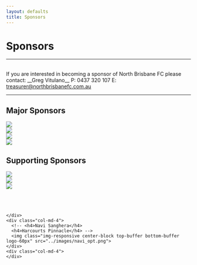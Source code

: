 ```yaml
---
layout: defaults
title: Sponsors
---
```


<div class="container">
  <div class="row top-buffer">
    <div class="col">
      <h1 class="text-center">Sponsors</h1>
      <hr>
      <br>
    </div>
  </div>
</div>

<div class="container">
  <div class="row">
    <div class="col-md-8 offset-md-2 text-justify">
<section id="Sponsors" markdown="1">
If you are interested in becoming a sponsor of North Brisbane FC please contact:  
__Greg Vitulano__  
P: 0437 320 107  
E: <a href="mailto:treasurer@northbrisbanefc.com.au">treasurer@northbrisbanefc.com.au</a>  
</section>
    </div>
  </div>
  <hr>
</div>

<div class="container text-center">
  <div class="row">
    <div class="col">
      <h2 class="text-center">Major Sponsors</h2>
    </div>
  </div>

  <div class="row">
    <div class="col-md-6">
      <!-- <h3>QUT Sports</h3> -->
      <img class="img-responsive center-block top-buffer bottom-buffer logo-60px" src="../images/qutsport_opt.png">
    </div>
    <div class="col-md-6">
      <!-- <h3>Rainbow Fertility</h3> -->
      <img class="img-responsive center-block top-buffer bottom-buffer logo-80px" src="../images/rainbowfertility_opt.png">
    </div>
  </div>

  <div class="row">
    <div class="col-md-6">
      <!-- <h3>Carwardine &amp; Associates</h3> -->
      <img class="img-responsive center-block top-buffer bottom-buffer logo-60px" src="../images/carwardines_opt.png">
    </div>
    <div class="col-md-6">
      <!-- <h3>Luxury Paints</h3> -->
      <img class="img-responsive center-block top-buffer bottom-buffer logo-80px" src="../images/luxurypaints_opt.png">
    </div>
  </div>
 
  <div class="row">
    <div class="col">
      <h2 class="text-center">Supporting Sponsors</h2>
    </div>
  </div>

  <div class="row">
    <div class="col-md-4">
      <!-- <h4>Zone Fresh</h4> -->
      <img class="img-responsive center-block top-buffer bottom-buffer logo-60px" src="../images/zonefresh_opt.png">
    </div>
    <div class="col-md-4">
      <!-- <h4>Soccer World</h4> -->
      <img class="img-responsive center-block top-buffer bottom-buffer logo-60px" src="../images/soccerworld_opt.png">
    </div>
    <div class="col-md-4">
      <!-- <h4>4tfi Physiotherapy</h4> -->
      <img class="img-responsive center-block top-buffer bottom-buffer logo-60px" src="../images/4tfi_opt.png">
    </div>
  </div>
  <br><br><br>
  <div class="row">
    <div class="col-md-4">

    </div>
    <div class="col-md-4">
      <!-- <h4>Navi Sanghera</h4>
      <h4>Harcourts Pinnacle</h4> -->
      <img class="img-responsive center-block top-buffer bottom-buffer logo-60px" src="../images/navi_opt.png">
    </div>
    <div class="col-md-4">
    </div>
  </div>
  <br><br>
</div>